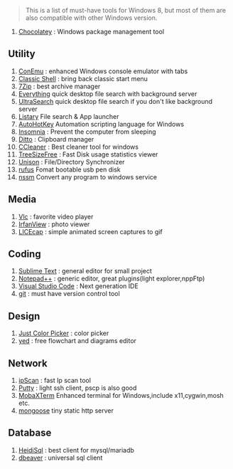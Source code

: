 > This is a list of must-have tools for Windows 8, but most of them are also compatible with other Windows version.

1. [Chocolatey](http://www.chocolatey.org/) : Windows package management tool

## Utility
1. [ConEmu](https://conemu.github.io/) : enhanced Windows console emulator with tabs
1. [Classic Shell](http://www.classicshell.net/) : bring back classic start menu
1. [7Zip](http://www.7-zip.org/) : best archive manager
1. [Everything](https://www.voidtools.com/) quick desktop file search with background server
1. [UltraSearch](https://www.jam-software.com/ultrasearch/) quick desktop file search if you don't like background server
1. [Listary](http://www.listary.com/) File search & App launcher
1. [AutoHotKey](https://autohotkey.com/) Automation scripting language for Windows 
1. [Insomnia](http://dlaa.me/blog/post/10104830) : Prevent the computer from sleeping
1. [Ditto](http://ditto-cp.sourceforge.net/) : Clipboard manager
1. [CCleaner](https://www.piriform.com/ccleaner) : Best cleaner tool for windows
1. [TreeSizeFree](https://www.jam-software.com/treesize_free/) : Fast Disk usage statistics viewer 
1. [Unison](http://unison-binaries.inria.fr/) : File/Directory Synchronizer
1. [rufus](https://rufus.akeo.ie/) Fomat bootable usb pen disk
1. [nssm](https://nssm.cc/) Convert any program to windows service

## Media
1. [Vlc](http://www.videolan.org/vlc/) : favorite video player
1. [IrfanView](http://www.irfanview.com/) : photo viewer
1. [LICEcap](https://www.cockos.com/licecap/) : simple animated screen captures to gif

## Coding
1. [Sublime Text](https://www.sublimetext.com/) : general editor for small project
1. [Notepad++](https://notepad-plus-plus.org/) : generic editor, great plugins(light explorer,nppFtp)
1. [Visual Studio Code](https://code.visualstudio.com/) : Next generation IDE
1. [git](https://git-scm.com/) : must have version control tool

## Design
1. [Just Color Picker](http://annystudio.com/software/colorpicker/) : color picker
1. [yed](https://www.yworks.com/products/yed) : free flowchart and diagrams editor

## Network
1. [ipScan](http://angryip.org/) : fast Ip scan tool
1. [Putty](http://www.putty.org/) : light ssh client, pscp is also good
1. [MobaXTerm](http://mobaxterm.mobatek.net/) Enhanced terminal for Windows,include x11,cygwin,mosh etc.
1. [mongoose](https://www.cesanta.com/products/binary) tiny static http server

## Database
1. [HeidiSql](https://www.heidisql.com/) : best client for mysql/mariadb
1. [dbeaver](https://dbeaver.jkiss.org/) : universal sql client 
